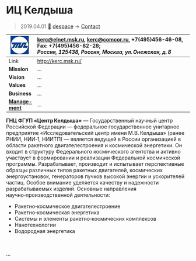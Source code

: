 # ИЦ Келдыша
> 2019.04.01 [🚀](../index/index.md) [despace](index.md) → [Contact](contact.md)

|[![](f/contact/i/ic_keldysh_logo1_thumb.jpg)](f/contact/i/ic_keldysh_logo1.png)|<kerc@elnet.msk.ru>, <kerc@comcor.ru>, +7(495)456-46-08, Fax: +7(495)456-82-28;<br> *Россия, 125438, Россия, Москва, ул. Онежская, д. 8*|
|:--|:--|
|Link|<http://kerc.msk.ru/>|
|**Mission**|…|
|**Vision**|…|
|**Values**|…|
|**Business**|…|
|**[Manage-<br>ment](mgmt.md)**|…|

**ГНЦ ФГУП «Центр Келдыша»** — Государственный научный центр Российской Федерации — федеральное государственное унитарное предприятие «Исследовательский центр имени М.В. Келдыша» (ранее РНИИ, НИИ‑1, НИИТП) — является ведущей в России организацией в области ракетного двигателестроения и космической энергетики. Он входит в структуру Федерального космического агентства и активно участвует в формировании и реализации Федеральной космической программы. Разрабатывает, производит и испытывает перспективные образцы различных типов ракетных двигателей, космических энергоустановок, генераторов пучков высокой энергии и ускорителей частиц. Особое внимание уделяется качеству и надежности разрабатываемых изделий. Основные направления научно‑производственной деятельности:

   - Ракетно‑космическое двигателестроение
   - Ракетно‑космическая энергетика
   - Системы и элементы ракетно‑космических комплексов
   - Нанотехнологии
   - Водородная энергетика


<p style="page-break-after:always"> </p>

…

